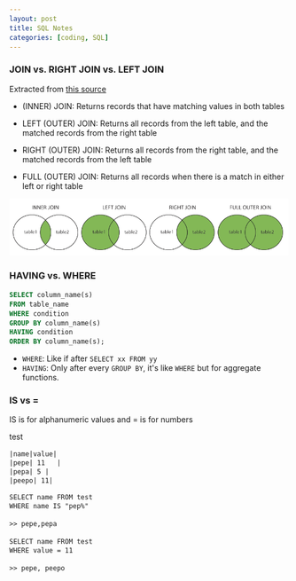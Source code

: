 ```yaml
---
layout: post
title: SQL Notes
categories: [coding, SQL]
---
```



### JOIN vs. RIGHT JOIN vs. LEFT JOIN

Extracted from [this source](https://www.w3schools.com/sql/sql_join.asp)

* (INNER) JOIN: Returns records that have matching values in both tables

* LEFT (OUTER) JOIN: Returns all records from the left table, and the matched records from the right table

* RIGHT (OUTER) JOIN: Returns all records from the right table, and the matched records from the left table

* FULL (OUTER) JOIN: Returns all records when there is a match in either left or right table


![This is website](/media/inner_join.png "This is website")

### HAVING vs. WHERE

```sql
SELECT column_name(s)
FROM table_name
WHERE condition
GROUP BY column_name(s)
HAVING condition
ORDER BY column_name(s);
```
* `WHERE`: Like if after `SELECT xx FROM yy`
* `HAVING`: Only after every `GROUP BY`, it's like `WHERE` but for aggregate functions.

### 


### IS vs =

IS is for alphanumeric values and = is for numbers

test
```
|name|value|
|pepe| 11	|
|pepa| 5 |
|peepo| 11| 
```


```
SELECT name FROM test
WHERE name IS "pep%"

>> pepe,pepa

SELECT name FROM test
WHERE value = 11

>> pepe, peepo 
```

